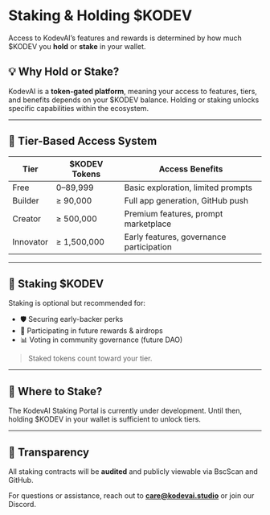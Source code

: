 # Staking & Holding $KODEV

Access to KodevAI’s features and rewards is determined by how much $KODEV you **hold** or **stake** in your wallet.

## 💡 Why Hold or Stake?

KodevAI is a **token-gated platform**, meaning your access to features, tiers, and benefits depends on your $KODEV balance. Holding or staking unlocks specific capabilities within the ecosystem.

***

## 🎯 Tier-Based Access System

| Tier      | $KODEV Tokens | Access Benefits                          |
| --------- | ------------- | ---------------------------------------- |
| Free      | 0–89,999      | Basic exploration, limited prompts       |
| Builder   | ≥ 90,000      | Full app generation, GitHub push         |
| Creator   | ≥ 500,000     | Premium features, prompt marketplace     |
| Innovator | ≥ 1,500,000   | Early features, governance participation |

***

## 💎 Staking $KODEV

Staking is optional but recommended for:

* 🛡️ Securing early-backer perks
* 🎁 Participating in future rewards & airdrops
* 📊 Voting in community governance (future DAO)

> Staked tokens count toward your tier.

***

## 🔄 Where to Stake?

The KodevAI Staking Portal is currently under development. Until then, holding $KODEV in your wallet is sufficient to unlock tiers.

***

## 🧾 Transparency

All staking contracts will be **audited** and publicly viewable via BscScan and GitHub.

For questions or assistance, reach out to [**care@kodevai.studio**](mailto:care@kodevai.studio) or join our Discord.

